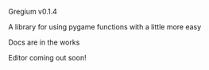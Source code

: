 Gregium v0.1.4

A library for using pygame functions with a little more easy

Docs are in the works

Editor coming out soon!

